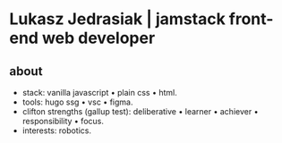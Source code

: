 # Lukasz Jedrasiak | jamstack front-end web developer

## about
- stack: vanilla javascript • plain css • html.
- tools: hugo ssg • vsc • figma.
- clifton strengths (gallup test): deliberative • learner • achiever • responsibility • focus.
- interests: robotics.

<!---
LukaszJedrasiak/LukaszJedrasiak is a ✨ special ✨ repository because its `README.md` (this file) appears on your GitHub profile.
You can click the Preview link to take a look at your changes.
--->
